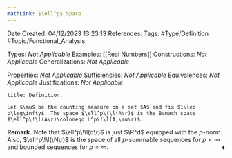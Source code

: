 ```yaml
---
mathLink: $\ell^p$ Space
---
```


<div class="topSpace"></div>

Date Created: 04/12/2023 13:23:13
References:
Tags: #Type/Definition #Topic/Functional_Analysis

Types: <i>Not Applicable</i>
Examples: [[Real Numbers]]
Constructions: <i>Not Applicable</i>
Generalizations: <i>Not Applicable</i>

Properties: <i>Not Applicable</i>
Sufficiencies: <i>Not Applicable</i>
Equivalences: <i>Not Applicable</i>
Justifications: <i>Not Applicable</i>

``` ad-Definition
title: Definition.

Let $\mu$ be the counting measure on a set $A$ and fix $1\leq p\leq\infty$. The space $\ell^p\!\l(A\r)$ is the Banach space $\ell^p\!\l(A\r)\coloneqq L^p\!\l(A,\mu\r)$.

```

<b>Remark.</b> Note that $\ell^p\!\l(d\r)$ is just $\R^d$ equipped with the $p$-norm. Also, $\ell^p\!\l(\N\r)$ is the space of all $p$-summable sequences for $p<\infty$ and bounded sequences for $p=\infty$.<span style="float:right;">$\blacklozenge$</span>
